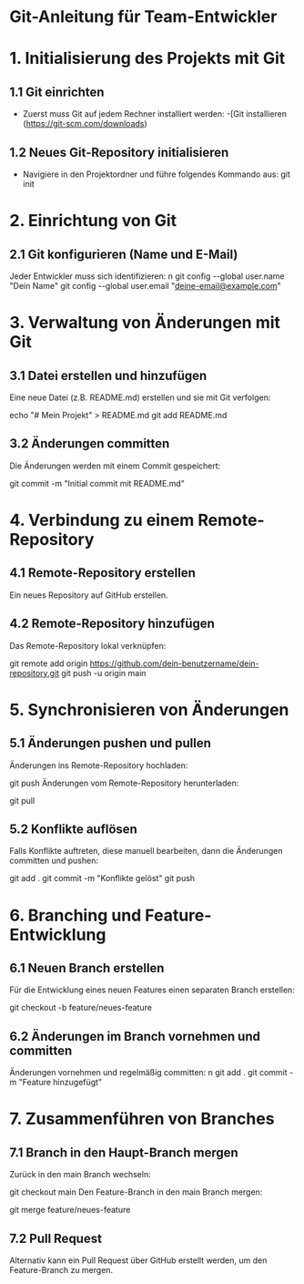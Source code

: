 # Git-Anleitung für Team-Entwickler


# 1. Initialisierung des Projekts mit Git

## 1.1 Git einrichten
- Zuerst muss Git auf jedem Rechner installiert werden:
  -[Git installieren (https://git-scm.com/downloads)

## 1.2 Neues Git-Repository initialisieren
- Navigiere in den Projektordner und führe folgendes Kommando aus:
  git init

# 2. Einrichtung von Git

## 2.1 Git konfigurieren (Name und E-Mail)
Jeder Entwickler muss sich identifizieren:
n
git config --global user.name "Dein Name"
git config --global user.email "deine-email@example.com"

# 3. Verwaltung von Änderungen mit Git

## 3.1 Datei erstellen und hinzufügen
Eine neue Datei (z.B. README.md) erstellen und sie mit Git verfolgen:

echo "# Mein Projekt" > README.md
git add README.md

## 3.2 Änderungen committen
Die Änderungen werden mit einem Commit gespeichert:

git commit -m "Initial commit mit README.md"

# 4. Verbindung zu einem Remote-Repository

## 4.1 Remote-Repository erstellen
Ein neues Repository auf GitHub erstellen.

## 4.2 Remote-Repository hinzufügen
Das Remote-Repository lokal verknüpfen:

git remote add origin https://github.com/dein-benutzername/dein-repository.git
git push -u origin main

# 5. Synchronisieren von Änderungen

## 5.1 Änderungen pushen und pullen
Änderungen ins Remote-Repository hochladen:

git push
Änderungen vom Remote-Repository herunterladen:

git pull

## 5.2 Konflikte auflösen
Falls Konflikte auftreten, diese manuell bearbeiten, dann die Änderungen committen und pushen:

git add .
git commit -m "Konflikte gelöst"
git push

# 6. Branching und Feature-Entwicklung

## 6.1 Neuen Branch erstellen
Für die Entwicklung eines neuen Features einen separaten Branch erstellen:

git checkout -b feature/neues-feature

## 6.2 Änderungen im Branch vornehmen und committen
Änderungen vornehmen und regelmäßig committen:
n
git add .
git commit -m "Feature hinzugefügt"

# 7. Zusammenführen von Branches

## 7.1 Branch in den Haupt-Branch mergen
Zurück in den main Branch wechseln:

git checkout main
Den Feature-Branch in den main Branch mergen:

git merge feature/neues-feature

## 7.2 Pull Request 
Alternativ kann ein Pull Request über GitHub erstellt werden, um den Feature-Branch zu mergen.
 
